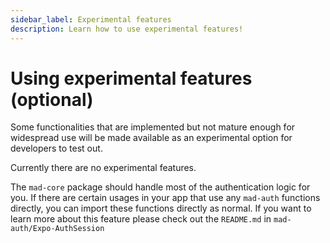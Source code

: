 ```yaml
---
sidebar_label: Experimental features
description: Learn how to use experimental features!
---
```


# Using experimental features (optional)

Some functionalities that are implemented but not mature enough for widespread use will be made
available as an experimental option for developers to test out.

Currently there are no experimental features.

The `mad-core` package should handle most of the authentication logic for you. If there are certain
usages in your app that use any `mad-auth` functions directly, you can import these functions
directly as normal. If you want to learn more about this feature please check out the `README.md` in
`mad-auth/Expo-AuthSession`
